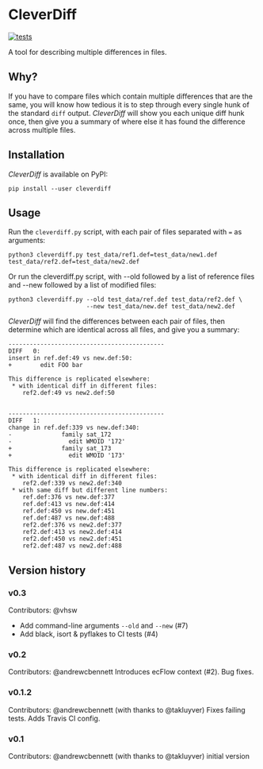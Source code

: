 # CleverDiff
[![tests](https://github.com/andrewcbennett/cleverdiff/actions/workflows/test.yml/badge.svg?event=push)](https://github.com/andrewcbennett/cleverdiff/actions/workflows/test.yml)

A tool for describing multiple differences in files.

## Why?
If you have to compare files which contain multiple differences that are the same, you will know how tedious it is to step through every single hunk of the standard `diff` output. *CleverDiff* will show you each unique diff hunk once, then give you a summary of where else it has found the difference across multiple files.

## Installation
*CleverDiff* is available on PyPI:
```
pip install --user cleverdiff
```

## Usage
Run the `cleverdiff.py` script, with each pair of files separated with `=` as arguments:
```
python3 cleverdiff.py test_data/ref1.def=test_data/new1.def test_data/ref2.def=test_data/new2.def
```

Or run the cleverdiff.py script, with --old followed by a list of reference files and --new followed by a list of modified files:

```console
python3 cleverdiff.py --old test_data/ref.def test_data/ref2.def \
                      --new test_data/new.def test_data/new2.def
```

*CleverDiff* will find the differences between each pair of files, then determine which are identical across all files, and give you a summary:

```
--------------------------------------------
DIFF   0:
insert in ref.def:49 vs new.def:50:
+        edit FOO bar

This difference is replicated elsewhere:
 * with identical diff in different files:
    ref2.def:49 vs new2.def:50


--------------------------------------------
DIFF   1:
change in ref.def:339 vs new.def:340:
-              family sat_172
-                edit WMOID '172'
+              family sat_173
+                edit WMOID '173'

This difference is replicated elsewhere:
 * with identical diff in different files:
    ref2.def:339 vs new2.def:340
 * with same diff but different line numbers:
    ref.def:376 vs new.def:377
    ref.def:413 vs new.def:414
    ref.def:450 vs new.def:451
    ref.def:487 vs new.def:488
    ref2.def:376 vs new2.def:377
    ref2.def:413 vs new2.def:414
    ref2.def:450 vs new2.def:451
    ref2.def:487 vs new2.def:488
```

## Version history

### v0.3
Contributors: @vhsw
* Add command-line arguments `--old` and `--new` (#7)
* Add black, isort & pyflakes to CI tests (#4)

### v0.2
Contributors: @andrewcbennett
Introduces ecFlow context (#2). Bug fixes.

### v0.1.2
Contributors: @andrewcbennett (with thanks to @takluyver)
Fixes failing tests. Adds Travis CI config.

### v0.1
Contributors: @andrewcbennett (with thanks to @takluyver)
initial version
